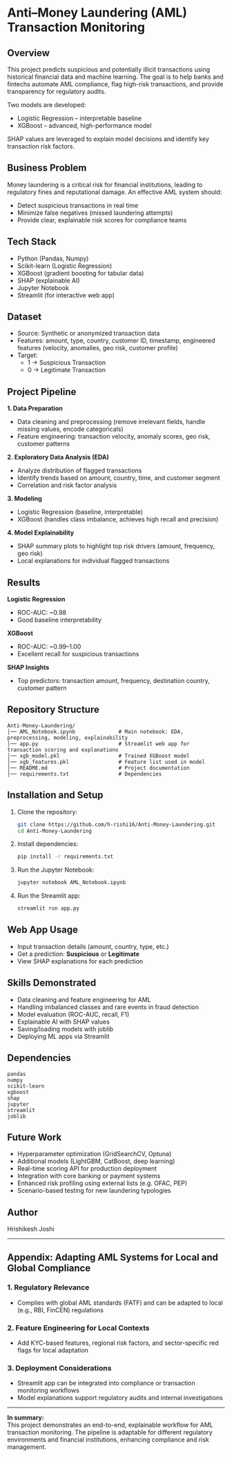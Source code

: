 # Anti–Money Laundering (AML) Transaction Monitoring

## Overview
This project predicts suspicious and potentially illicit transactions using historical financial data and machine learning. The goal is to help banks and fintechs automate AML compliance, flag high-risk transactions, and provide transparency for regulatory audits.

Two models are developed:
- Logistic Regression – interpretable baseline
- XGBoost – advanced, high-performance model

SHAP values are leveraged to explain model decisions and identify key transaction risk factors.

## Business Problem
Money laundering is a critical risk for financial institutions, leading to regulatory fines and reputational damage. An effective AML system should:
- Detect suspicious transactions in real time
- Minimize false negatives (missed laundering attempts)
- Provide clear, explainable risk scores for compliance teams

## Tech Stack
- Python (Pandas, Numpy)
- Scikit-learn (Logistic Regression)
- XGBoost (gradient boosting for tabular data)
- SHAP (explainable AI)
- Jupyter Notebook
- Streamlit (for interactive web app)

## Dataset
- Source: Synthetic or anonymized transaction data
- Features: amount, type, country, customer ID, timestamp, engineered features (velocity, anomalies, geo risk, customer profile)
- Target:
  - 1 → Suspicious Transaction
  - 0 → Legitimate Transaction

## Project Pipeline
**1. Data Preparation**
- Data cleaning and preprocessing (remove irrelevant fields, handle missing values, encode categoricals)
- Feature engineering: transaction velocity, anomaly scores, geo risk, customer patterns

**2. Exploratory Data Analysis (EDA)**
- Analyze distribution of flagged transactions
- Identify trends based on amount, country, time, and customer segment
- Correlation and risk factor analysis

**3. Modeling**
- Logistic Regression (baseline, interpretable)
- XGBoost (handles class imbalance, achieves high recall and precision)

**4. Model Explainability**
- SHAP summary plots to highlight top risk drivers (amount, frequency, geo risk)
- Local explanations for individual flagged transactions

## Results
**Logistic Regression**
- ROC-AUC: ~0.98
- Good baseline interpretability

**XGBoost**
- ROC-AUC: ~0.99–1.00
- Excellent recall for suspicious transactions

**SHAP Insights**
- Top predictors: transaction amount, frequency, destination country, customer pattern

## Repository Structure
```
Anti-Money-Laundering/
│── AML_Notebook.ipynb              # Main notebook: EDA, preprocessing, modeling, explainability
│── app.py                          # Streamlit web app for transaction scoring and explanations
│── xgb_model.pkl                   # Trained XGBoost model
│── xgb_features.pkl                # Feature list used in model
│── README.md                       # Project documentation
│── requirements.txt                # Dependencies
```

## Installation and Setup

1. Clone the repository:
   ```bash
   git clone https://github.com/h-rishi16/Anti-Money-Laundering.git
   cd Anti-Money-Laundering
   ```

2. Install dependencies:
   ```bash
   pip install -r requirements.txt
   ```

3. Run the Jupyter Notebook:
   ```bash
   jupyter notebook AML_Notebook.ipynb
   ```

4. Run the Streamlit app:
   ```bash
   streamlit run app.py
   ```

## Web App Usage
- Input transaction details (amount, country, type, etc.)
- Get a prediction: **Suspicious** or **Legitimate**
- View SHAP explanations for each prediction

## Skills Demonstrated
- Data cleaning and feature engineering for AML
- Handling imbalanced classes and rare events in fraud detection
- Model evaluation (ROC-AUC, recall, F1)
- Explainable AI with SHAP values
- Saving/loading models with joblib
- Deploying ML apps via Streamlit

## Dependencies
```
pandas
numpy
scikit-learn
xgboost
shap
jupyter
streamlit
joblib
```

## Future Work
- Hyperparameter optimization (GridSearchCV, Optuna)
- Additional models (LightGBM, CatBoost, deep learning)
- Real-time scoring API for production deployment
- Integration with core banking or payment systems
- Enhanced risk profiling using external lists (e.g. OFAC, PEP)
- Scenario-based testing for new laundering typologies

## Author
Hrishikesh Joshi

---

## Appendix: Adapting AML Systems for Local and Global Compliance

### 1. Regulatory Relevance
- Complies with global AML standards (FATF) and can be adapted to local (e.g., RBI, FinCEN) regulations

### 2. Feature Engineering for Local Contexts
- Add KYC-based features, regional risk factors, and sector-specific red flags for local adaptation

### 3. Deployment Considerations
- Streamlit app can be integrated into compliance or transaction monitoring workflows
- Model explanations support regulatory audits and internal investigations

---

**In summary:**  
This project demonstrates an end-to-end, explainable workflow for AML transaction monitoring. The pipeline is adaptable for different regulatory environments and financial institutions, enhancing compliance and risk management.

